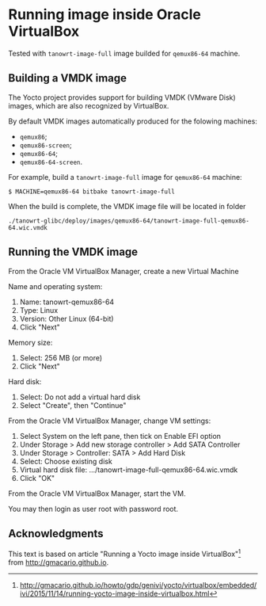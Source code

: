 ﻿# Running image inside Oracle VirtualBox

Tested with `tanowrt-image-full` image builded for `qemux86-64` machine.

## Building a VMDK image

The Yocto project provides support for building VMDK (VMware Disk) images, which are also recognized by VirtualBox.

By default VMDK images automatically produced for the folowing machines:
- `qemux86`;
- `qemux86-screen`;
- `qemux86-64`;
- `qemux86-64-screen`.

For example, build a `tanowrt-image-full` image for `qemux86-64` machine:
```
$ MACHINE=qemux86-64 bitbake tanowrt-image-full
```

When the build is complete, the VMDK image file will be located in folder
```
./tanowrt-glibc/deploy/images/qemux86-64/tanowrt-image-full-qemux86-64.wic.vmdk
```

## Running the VMDK image

From the Oracle VM VirtualBox Manager, create a new Virtual Machine

Name and operating system:
1. Name: tanowrt-qemux86-64
2. Type: Linux
3. Version: Other Linux (64-bit)
4. Click "Next"

Memory size:
1. Select: 256 MB (or more)
2. Click "Next"

Hard disk:
1. Select: Do not add a virtual hard disk
2. Select "Create", then "Continue"

From the Oracle VM VirtualBox Manager, change VM settings:
1. Select System on the left pane, then tick on Enable EFI option
2. Under Storage > Add new storage controller > Add SATA Controller
3. Under Storage > Controller: SATA > Add Hard Disk
4. Select: Choose existing disk
5. Virtual hard disk file: .../tanowrt-image-full-qemux86-64.wic.vmdk
6. Click "OK"

From the Oracle VM VirtualBox Manager, start the VM.

You may then login as user root with password root.


## Acknowledgments

This text is based on article "Running a Yocto image inside VirtualBox"[^1] from http://gmacario.github.io.

[^1]: http://gmacario.github.io/howto/gdp/genivi/yocto/virtualbox/embedded/ivi/2015/11/14/running-yocto-image-inside-virtualbox.html
